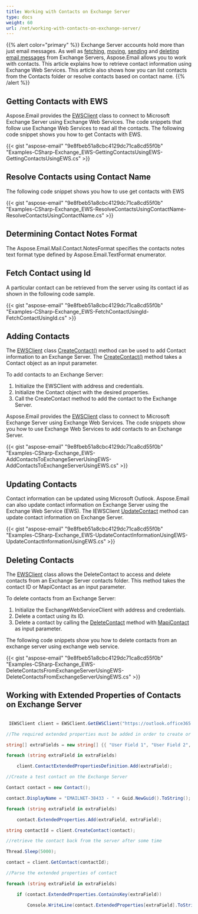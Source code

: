 ```yaml
---
title: Working with Contacts on Exchange Server
type: docs
weight: 60
url: /net/working-with-contacts-on-exchange-server/
---
```



{{% alert color="primary" %}} Exchange Server accounts hold more than just email messages. As well as [fetching](https://docs.aspose.com/email/net/working-with-exchange-mailbox-and-messages/#fetch-messages-from-an-exchange-server-mailbox), [moving](https://docs.aspose.com/email/net/working-with-exchange-mailbox-and-messages/#moving-messages), [sending](https://docs.aspose.com/email/net/working-with-exchange-mailbox-and-messages/#sending-email-messages) and [deleting email messages](https://docs.aspose.com/email/net/working-with-exchange-mailbox-and-messages/#deleting-messages) from Exchange Servers, Aspose.Email allows you to work with contacts. This article explains how to retrieve contact information using Exchange Web Services. This article also shows how you can list contacts from the Contacts folder or resolve contacts based on contact name. {{% /alert %}} 

## **Getting Contacts with EWS**

Aspose.Email provides the [EWSClient](https://reference.aspose.com/email/net/aspose.email.clients.exchange.webservice/ewsclient/) class to connect to Microsoft Exchange Server using Exchange Web Services. The code snippets that follow use Exchange Web Services to read all the contacts. The following code snippet shows you how to get Contacts with EWS.

{{< gist "aspose-email" "9e8fbeb51a8cbc4129dc71ca8cd55f0b" "Examples-CSharp-Exchange_EWS-GettingContactsUsingEWS-GettingContactsUsingEWS.cs" >}}

## **Resolve Contacts using Contact Name**

The following code snippet shows you how to use get contacts with EWS

{{< gist "aspose-email" "9e8fbeb51a8cbc4129dc71ca8cd55f0b" "Examples-CSharp-Exchange_EWS-ResolveContactsUsingContactName-ResolveContactsUsingContactName.cs" >}}

## **Determining Contact Notes Format**

The Aspose.Email.Mail.Contact.NotesFormat specifies the contacts notes text format type defined by Aspose.Email.TextFormat enumerator.

## **Fetch Contact using Id**

A particular contact can be retrieved from the server using its contact id as shown in the following code sample.

{{< gist "aspose-email" "9e8fbeb51a8cbc4129dc71ca8cd55f0b" "Examples-CSharp-Exchange_EWS-FetchContactUsingId-FetchContactUsingId.cs" >}}

## **Adding Contacts**

The [EWSClient](https://reference.aspose.com/email/net/aspose.email.clients.exchange.webservice/ewsclient/#ewsclient-class) class [CreateContact()](https://reference.aspose.com/email/net/aspose.email.clients.exchange.webservice/iewsclient/createcontact/) method can be used to add Contact information to an Exchange Server. The [CreateContact()](https://reference.aspose.com/email/net/aspose.email.clients.exchange.webservice/iewsclient/createcontact/) method takes a Contact object as an input parameter.

To add contacts to an Exchange Server:

1. Initialize the EWSClient with address and credentials.
1. Initialize the Contact object with the desired properties.
1. Call the CreateContact method to add the contact to the Exchange Server.

Aspose.Email provides the [EWSClient](https://reference.aspose.com/email/net/aspose.email.clients.exchange.webservice/ewsclient/#ewsclient-class) class to connect to Microsoft Exchange Server using Exchange Web Services. The code snippets show you how to use Exchange Web Services to add contacts to an Exchange Server.

{{< gist "aspose-email" "9e8fbeb51a8cbc4129dc71ca8cd55f0b" "Examples-CSharp-Exchange_EWS-AddContactsToExchangeServerUsingEWS-AddContactsToExchangeServerUsingEWS.cs" >}}

## **Updating Contacts**

Contact information can be updated using Microsoft Outlook. Aspose.Email can also update contact information on Exchange Server using the Exchange Web Service (EWS). The IEWSClient [UpdateContact](https://reference.aspose.com/email/net/aspose.email.clients.exchange.webservice/iewsclient/updatecontact/) method can update contact information on Exchange Server.

{{< gist "aspose-email" "9e8fbeb51a8cbc4129dc71ca8cd55f0b" "Examples-CSharp-Exchange_EWS-UpdateContactInformationUsingEWS-UpdateContactInformationUsingEWS.cs" >}}

## **Deleting Contacts**

The [EWSClient](https://reference.aspose.com/email/net/aspose.email.clients.exchange.webservice/ewsclient/) class allows the DeleteContact to access and delete contacts from an Exchange Server contacts folder. This method takes the contact ID or MapiContact as an input parameter.

To delete contacts from an Exchange Server:

1. Initialize the ExchangeWebServiceClient with address and credentials.
1. Delete a contact using its ID.
1. Delete a contact by calling the [DeleteContact](https://reference.aspose.com/email/net/aspose.email.clients.exchange.dav/exchangeclient/deletecontact/) method with [MapiContact](https://reference.aspose.com/email/net/aspose.email.mapi/mapicontact/mapicontact/) as input parameter.

The following code snippets show you how to delete contacts from an exchange server using exchange web service.

{{< gist "aspose-email" "9e8fbeb51a8cbc4129dc71ca8cd55f0b" "Examples-CSharp-Exchange_EWS-DeleteContactsFromExchangeServerUsingEWS-DeleteContactsFromExchangeServerUsingEWS.cs" >}}

## **Working with Extended Properties of Contacts on Exchange Server**

``` cs

 IEWSClient client = EWSClient.GetEWSClient("https://outlook.office365.com/ews/exchange.asmx", "testUser", "pwd", "domain");

//The required extended properties must be added in order to create or read them from the Exchange Server

string[] extraFields = new string[] {{ "User Field 1", "User Field 2", "User Field 3", "User Field 4" }};

foreach (string extraField in extraFields)

    client.ContactExtendedPropertiesDefinition.Add(extraField);

//Create a test contact on the Exchange Server

Contact contact = new Contact();

contact.DisplayName = "EMAILNET-38433 - " + Guid.NewGuid().ToString();

foreach (string extraField in extraFields)

    contact.ExtendedProperties.Add(extraField, extraField);

string contactId = client.CreateContact(contact);

//retrieve the contact back from the server after some time

Thread.Sleep(5000);

contact = client.GetContact(contactId);

//Parse the extended properties of contact

foreach (string extraField in extraFields)

    if (contact.ExtendedProperties.ContainsKey(extraField))

        Console.WriteLine(contact.ExtendedProperties[extraField].ToString());

```
